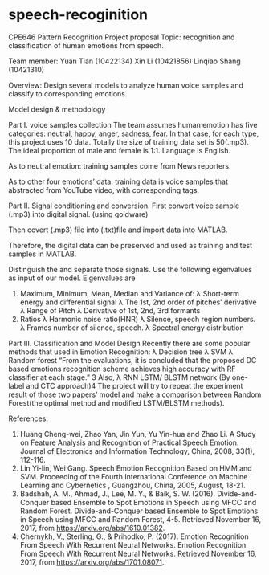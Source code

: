 # speech-recoginition
CPE646 Pattern Recognition Project proposal
Topic: 
recognition and classification of human emotions from speech.

Team member:
Yuan Tian (10422134)
Xin Li (10421856)
Linqiao Shang (10421310)

Overview:
Design several models to analyze human voice samples and classify to corresponding emotions.

Model design & methodology

Part I. voice samples collection
The team assumes human emotion has five categories: neutral, happy, anger, sadness, fear. In that case, for each type, this project uses 10 data. Totally the size of training data set is 50(.mp3). The ideal proportion of male and female is 1:1. Language is English. 

As to neutral emotion: training samples come from News reporters.

As to other four emotions’ data: training data is voice samples that abstracted from YouTube video, with corresponding tags.

Part II. Signal conditioning and conversion.
First convert voice sample (.mp3) into digital signal. (using goldware)

Then covert (.mp3) file into (.txt)file and import data into MATLAB.


Therefore, the digital data can be preserved and used as training and test samples in MATLAB. 

Distinguish the and separate those signals. Use the following eigenvalues as input of our model.
Eigenvalues are 
1)	Maximum, Minimum, Mean, Median and Variance of:
λ	Short-term energy and differential signal
λ	The 1st, 2nd order of pitches’ derivative
λ	Range of Pitch
λ	Derivative of 1st, 2nd, 3rd formants
2)	Ratios
λ	Harmonic noise ratio(HNR)
λ	Silence, speech region numbers.
λ	Frames number of silence, speech. 
λ	Spectral energy distribution

Part III. Classification and Model Design 
Recently there are some popular methods that used in Emotion Recognition:
λ	Decision tree
λ	SVM
λ	Random forest
“From the evaluations, it is concluded that the proposed DC based emotions recognition scheme achieves high accuracy with RF classifier at each stage.” 3
Also,
λ	RNN
LSTM/ BLSTM network (By one-label and CTC approach)4
The project will try to repeat the experiment result of those two papers’ model and make a comparison between Random Forest(the optimal method and modified LSTM/BLSTM methods).



References:
1.	Huang Cheng-wei, Zhao Yan, Jin Yun, Yu Yin-hua and Zhao Li. A Study on Feature Analysis and Recognition of Practical Speech Emotion. Journal of Electronics and Information Technology, China, 2008, 33(1), 112-116.
2.	Lin Yi-lin, Wei Gang. Speech Emotion Recognition Based on HMM and SVM. Proceeding of the Fourth International Conference on Machine Learning and Cybernetics , Guangzhou, China, 2005, August, 18-21.
3.	Badshah, A. M., Ahmad, J., Lee, M. Y., & Baik, S. W. (2016). Divide-and-Conquer based Ensemble to Spot Emotions in Speech using MFCC and Random Forest. Divide-and-Conquer based Ensemble to Spot Emotions in Speech using MFCC and Random Forest, 4-5. Retrieved November 16, 2017, from https://arxiv.org/abs/1610.01382.
4.	Chernykh, V., Sterling, G., & Prihodko, P. (2017). Emotion Recognition From Speech With Recurrent Neural Networks. Emotion Recognition From Speech With Recurrent Neural Networks. Retrieved November 16, 2017, from https://arxiv.org/abs/1701.08071.

